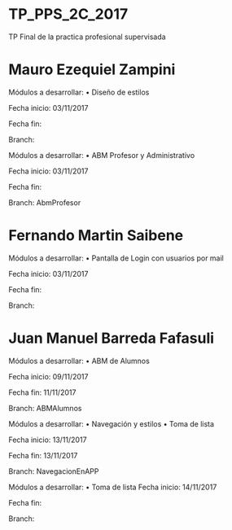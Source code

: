 # TP_PPS_2C_2017
TP Final de la practica profesional supervisada

# Mauro Ezequiel Zampini
Módulos a desarrollar:
• Diseño de estilos

Fecha inicio: 03/11/2017

Fecha fin:

Branch:

Módulos a desarrollar:
• ABM Profesor y Administrativo

Fecha inicio: 03/11/2017

Fecha fin:

Branch: AbmProfesor


# Fernando Martin Saibene
Módulos a desarrollar:
• Pantalla de Login con usuarios por mail

Fecha inicio: 03/11/2017

Fecha fin:

Branch:

# Juan Manuel Barreda Fafasuli
Módulos a desarrollar: • ABM de Alumnos

Fecha inicio: 09/11/2017

Fecha fin: 11/11/2017

Branch: ABMAlumnos

Módulos a desarrollar: • Navegación y estilos
• Toma de lista

Fecha inicio: 13/11/2017

Fecha fin: 13/11/2017

Branch: NavegacionEnAPP

Módulos a desarrollar: • Toma de lista
Fecha inicio: 14/11/2017

Fecha fin: 

Branch: 
